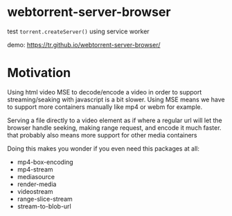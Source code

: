 # webtorrent-server-browser
test `torrent.createServer()` using service worker

demo: https://tr.github.io/webtorrent-server-browser/

# Motivation
Using html video MSE to decode/encode a video in order to support streaming/seaking with javascript is a bit slower.
Using MSE means we have to support more containers manually like mp4 or webm for example. 

Serving a file directly to a video element as if where a regular url will let the browser handle seeking, making range request, and encode it much faster. that probably also means more support for other media containers

Doing this makes you wonder if you even need this packages at all:

- mp4-box-encoding
- mp4-stream
- mediasource
- render-media
- videostream
- range-slice-stream
- stream-to-blob-url

